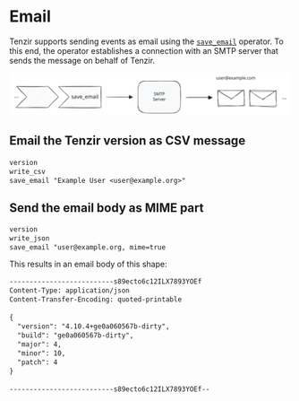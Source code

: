 # Email

Tenzir supports sending events as email using the
[`save_email`](../../tql2/operators/save_email.md) operator. To this end, the
operator establishes a connection with an SMTP server that sends the message on
behalf of Tenzir.

![Pipeline to email](email.svg)

## Email the Tenzir version as CSV message

```tql
version
write_csv
save_email "Example User <user@example.org>"
```

## Send the email body as MIME part

```tql
version
write_json
save_email "user@example.org, mime=true
```

This results in an email body of this shape:

```
--------------------------s89ecto6c12ILX7893YOEf
Content-Type: application/json
Content-Transfer-Encoding: quoted-printable

{
  "version": "4.10.4+ge0a060567b-dirty",
  "build": "ge0a060567b-dirty",
  "major": 4,
  "minor": 10,
  "patch": 4
}

--------------------------s89ecto6c12ILX7893YOEf--
```
